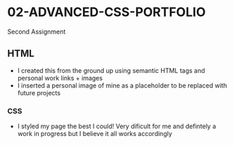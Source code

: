 # 02-ADVANCED-CSS-PORTFOLIO
Second Assignment

## HTML
- I created this from the ground up using semantic HTML tags and personal work links + images
- I inserted a personal image of mine as a placeholder to be replaced with future projects

### CSS
- I styled my page the best I could! Very dificult for me and defintely a work in progress but I believe it all works accordingly